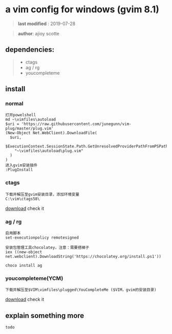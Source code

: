 # a vim config for windows (gvim 8.1)
> **last modified** : 2019-07-28

> **author**: ajioy scotte

## dependencies:
> * ctags
> * ag / rg
> * youcompleteme

## install
### normal
```
打开powelshell
md ~\vimfiles\autoload
$uri = 'https://raw.githubusercontent.com/junegunn/vim-plug/master/plug.vim'
(New-Object Net.WebClient).DownloadFile(
  $uri,
  $ExecutionContext.SessionState.Path.GetUnresolvedProviderPathFromPSPath(
    "~\vimfiles\autoload\plug.vim"
  )
)
进入gvim安装插件
:PlugInstall
```

### ctags
```
下载并解压至gvim安装目录，添加环境变量
C:\vim\ctags58\
```
[download](http://prdownloads.sourceforge.net/ctags/ctags58.zip) check it

### ag / rg
```
启用脚本
set-executionpolicy remotesigned

安装包管理工具chocolatey，注意：需要搭梯子
iex ((new-object net.webclient).DownloadString('https://chocolatey.org/install.ps1'))

choco install ag
```

### youcompleteme(YCM)
```
下载并解压至$VIM\vimfiles\plugged\YouCompleteMe ($VIM，gvim的安装目录)
```
[download](https://www.zhihu.com/question/25437050/answer/95662340) check it


## explain something more
```
todo
```

